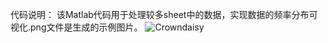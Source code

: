 代码说明：
该Matlab代码用于处理较多sheet中的数据，实现数据的频率分布可视化.png文件是生成的示例图片。
![Crowndaisy](https://github.com/DHWH/Norm_fig_Matlab_1/assets/104287071/3004d7c9-24c5-415a-9d92-f351bc7cf90f)
